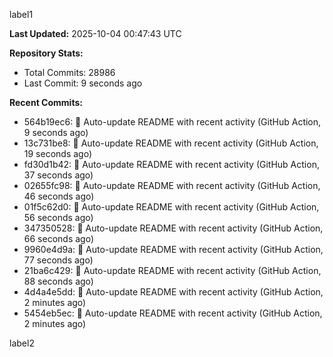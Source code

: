 
label1 
<!-- ACTIVITY_START -->
**Last Updated:** 2025-10-04 00:47:43 UTC

**Repository Stats:**
- Total Commits: 28986
- Last Commit: 9 seconds ago

**Recent Commits:**
- 564b19ec6: 🤖 Auto-update README with recent activity (GitHub Action, 9 seconds ago)
- 13c731be8: 🤖 Auto-update README with recent activity (GitHub Action, 19 seconds ago)
- fd30d1b42: 🤖 Auto-update README with recent activity (GitHub Action, 37 seconds ago)
- 02655fc98: 🤖 Auto-update README with recent activity (GitHub Action, 46 seconds ago)
- 01f5c62d0: 🤖 Auto-update README with recent activity (GitHub Action, 56 seconds ago)
- 347350528: 🤖 Auto-update README with recent activity (GitHub Action, 66 seconds ago)
- 9960e4d9a: 🤖 Auto-update README with recent activity (GitHub Action, 77 seconds ago)
- 21ba6c429: 🤖 Auto-update README with recent activity (GitHub Action, 88 seconds ago)
- 4d4a4e5dd: 🤖 Auto-update README with recent activity (GitHub Action, 2 minutes ago)
- 5454eb5ec: 🤖 Auto-update README with recent activity (GitHub Action, 2 minutes ago)
<!-- ACTIVITY_END -->

label2
